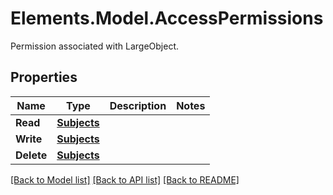 # Elements.Model.AccessPermissions
Permission associated with LargeObject.

## Properties

Name | Type | Description | Notes
------------ | ------------- | ------------- | -------------
**Read** | [**Subjects**](Subjects.md) |  | 
**Write** | [**Subjects**](Subjects.md) |  | 
**Delete** | [**Subjects**](Subjects.md) |  | 

[[Back to Model list]](../README.md#documentation-for-models) [[Back to API list]](../README.md#documentation-for-api-endpoints) [[Back to README]](../README.md)

